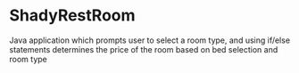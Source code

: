 # ShadyRestRoom
Java application which prompts user to select a room type, and using if/else statements determines the price of the room based on bed selection and room type
